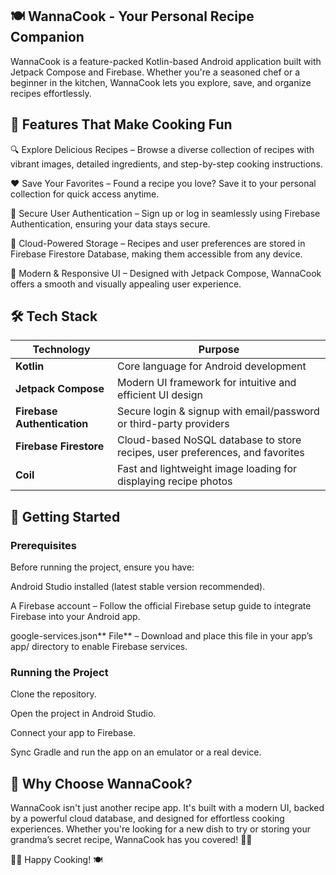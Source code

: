 ## 🍽️ WannaCook - Your Personal Recipe Companion

WannaCook is a feature-packed Kotlin-based Android application built with Jetpack Compose and Firebase. Whether you're a seasoned chef or a beginner in the kitchen, WannaCook lets you explore, save, and organize recipes effortlessly.

## 🚀 Features That Make Cooking Fun

🔍 Explore Delicious Recipes – Browse a diverse collection of recipes with vibrant images, detailed ingredients, and step-by-step cooking instructions.

❤️ Save Your Favorites – Found a recipe you love? Save it to your personal collection for quick access anytime.

🔑 Secure User Authentication – Sign up or log in seamlessly using Firebase Authentication, ensuring your data stays secure.

📂 Cloud-Powered Storage – Recipes and user preferences are stored in Firebase Firestore Database, making them accessible from any device.

🎨 Modern & Responsive UI – Designed with Jetpack Compose, WannaCook offers a smooth and visually appealing user experience.

## 🛠️ Tech Stack

| **Technology**           | **Purpose**  |
|-------------------------|-------------|
| **Kotlin**             | Core language for Android development  |
| **Jetpack Compose**    | Modern UI framework for intuitive and efficient UI design |
| **Firebase Authentication** | Secure login & signup with email/password or third-party providers |
| **Firebase Firestore** | Cloud-based NoSQL database to store recipes, user preferences, and favorites |
| **Coil**               | Fast and lightweight image loading for displaying recipe photos |


## 🎯 Getting Started

### Prerequisites

Before running the project, ensure you have:

Android Studio installed (latest stable version recommended).

A Firebase account – Follow the official Firebase setup guide to integrate Firebase into your Android app.

google-services.json** File** – Download and place this file in your app’s app/ directory to enable Firebase services.

### Running the Project

Clone the repository.

Open the project in Android Studio.

Connect your app to Firebase.

Sync Gradle and run the app on an emulator or a real device.

## 🌟 Why Choose WannaCook?

WannaCook isn't just another recipe app. It's built with a modern UI, backed by a powerful cloud database, and designed for effortless cooking experiences. Whether you're looking for a new dish to try or storing your grandma’s secret recipe, WannaCook has you covered! 🍲🔥

👨‍🍳 Happy Cooking! 🍽️

